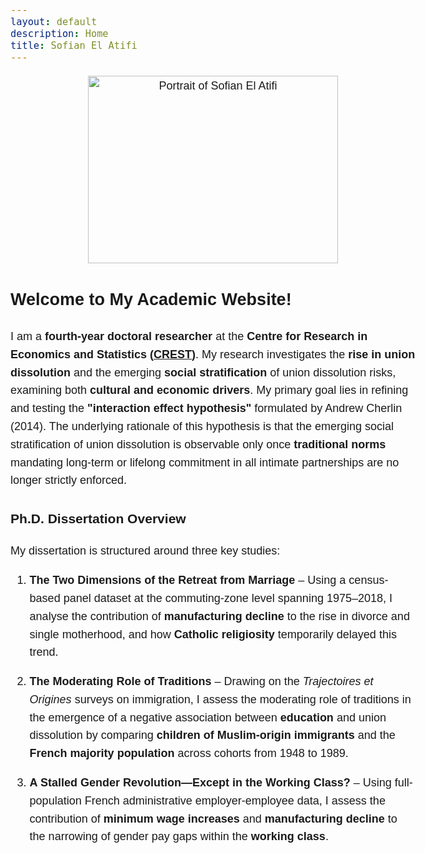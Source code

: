 ```yaml
---
layout: default
description: Home
title: Sofian El Atifi
---
```


<style>
  body {
    line-height: 1.6;
    font-size: 18px;
    font-family: sans-serif;
  }
  
  .content {
    max-width: 60ch;
    margin: auto;
    padding: 20px;
    text-align: justify;
  }

  .image-container {
    text-align: center;
    margin-bottom: 20px;
  }
</style>

<div class="image-container">
  <img src="/sofian.jpg" alt="Portrait of Sofian El Atifi" width="400" height="300">
</div>


## Welcome to My Academic Website!  

I am a **fourth-year doctoral researcher** at the **Centre for Research in Economics and Statistics ([CREST](https://crest.science/user/Sofian-EL-ATIFI/?profiletab=posts))**. My research investigates the **rise in union dissolution** and the emerging **social stratification** of union dissolution risks, examining both **cultural and economic drivers**. My primary goal lies in refining and testing the **"interaction effect hypothesis"** formulated by Andrew Cherlin (2014). The underlying rationale of this hypothesis is that the emerging social stratification of union dissolution is observable only once **traditional norms** mandating long-term or lifelong commitment in all intimate partnerships are no longer strictly enforced.

### Ph.D. Dissertation Overview  

My dissertation is structured around three key studies:  

1. **The Two Dimensions of the Retreat from Marriage** – Using a census-based panel dataset at the commuting-zone level spanning 1975–2018, I analyse the contribution of **manufacturing decline** to the rise in divorce and single motherhood, and how **Catholic religiosity** temporarily delayed this trend.

2. **The Moderating Role of Traditions** – Drawing on the *Trajectoires et Origines* surveys on immigration, I assess the moderating role of traditions in the emergence of a negative association between **education** and union dissolution by comparing **children of Muslim-origin immigrants** and the **French majority population** across cohorts from 1948 to 1989.

3. **A Stalled Gender Revolution—Except in the Working Class?** – Using full-population French administrative employer-employee data, I assess the contribution of **minimum wage increases** and **manufacturing decline** to the narrowing of gender pay gaps within the **working class**.


